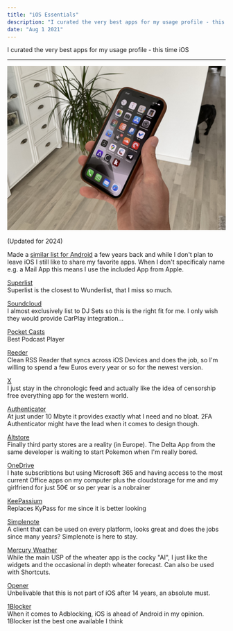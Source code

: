 ```yaml
---
title: "iOS Essentials"
description: "I curated the very best apps for my usage profile - this time iOS"
date: "Aug 1 2021"
---
```

I curated the very best apps for my usage profile - this time iOS

---

![](./20210801_154707299_iOS.jpg)

(Updated for 2024)

Made a [similar list for Android](https://robertkrau.se/blog/android-essentials/) a few years back and while I don't plan to leave iOS I still like to share my favorite apps. When I don't specificaly name e.g. a Mail App this means I use the included App from Apple.

[Superlist](https://apps.apple.com/us/app/superlist/id1547585270)\
Superlist is the closest to Wunderlist, that I miss so much.

[Soundcloud](https://apps.apple.com/us/app/soundcloud-musik-songs/id336353151)\
I almost exclusively list to DJ Sets so this is the right fit for me. I only wish they would provide CarPlay integration...

[Pocket Casts](https://apps.apple.com/de/app/pocket-casts-podcast-player/id414834813)\
Best Podcast Player

[Reeder](https://apps.apple.com/us/app/reeder-5/id1529445840)\
Clean RSS Reader that syncs across iOS Devices and does the job, so I'm willing to spend a few Euros every year or so for the newest version.

[X](https://apps.apple.com/us/app/x/id333903271)\
I just stay in the chronologic feed and actually like the idea of censorship free everything app for the western world.

[Authenticator](https://apps.apple.com/us/app/authenticator/id766157276)\
At just under 10 Mbyte it provides exactly what I need and no bloat. 2FA Authenticator might have the lead when it comes to design though.

[Altstore](https://altstore.io/)\
Finally third party stores are a reality (in Europe). The Delta App from the same developer is waiting to start Pokemon when I'm really bored.

[OneDrive](https://apps.apple.com/us/app/microsoft-onedrive/id477537958)\
I hate subscribtions but using Microsoft 365 and having access to the most current Office apps on my computer plus the cloudstorage for me and my girlfriend for just 50€ or so per year is a nobrainer

[KeePassium ](https://apps.apple.com/us/app/keepassium-keepass-passwords/id1435127111)\
Replaces KyPass for me since it is better looking

[Simplenote](https://apps.apple.com/us/app/simplenote/id289429962)\
A client that can be used on every platform, looks great and does the jobs since many years? Simplenote is here to stay.

[Mercury Weather](https://apps.apple.com/us/app/mercury-weather/id1621800675)\
While the main USP of the wheater app is the cocky "AI", I just like the widgets and the occasional in depth wheater forecast. Can also be used with Shortcuts.

[Opener](https://apps.apple.com/us/app/opener-open-links-in-apps/id989565871)\
Unbelivable that this is not part of iOS after 14 years, an absolute must.

[1Blocker](https://apps.apple.com/us/app/1blocker-ad-blocker/id1365531024)\
When it comes to Adblocking, iOS is ahead of Android in my opinion. 1Blocker ist the best one available I think